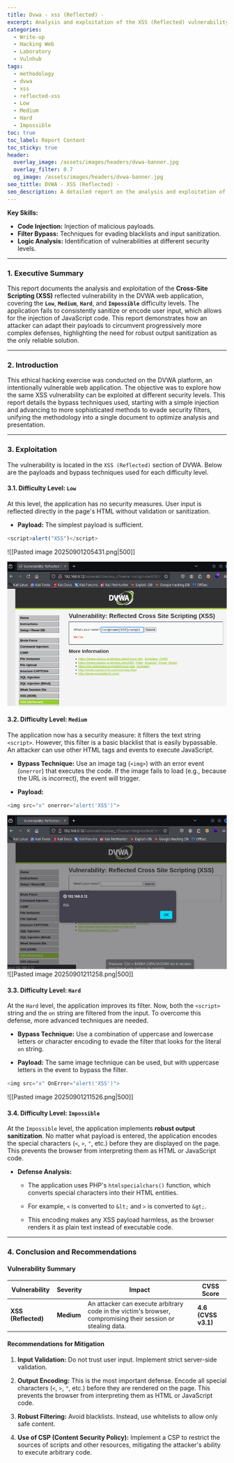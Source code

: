 ```yaml
---
title: Dvwa - xss (Reflected) -
excerpt: Analysis and exploitation of the XSS (Reflected) vulnerability on DVWA's diferent difficulty level.
categories:
  - Write-up
  - Hacking Web
  - Laboratory
  - Vulnhub
tags:
  - methodology
  - dvwa
  - xss
  - reflected-xss
  - Low
  - Medium
  - Hard
  - Impossible
toc: true
toc_label: Report Content
toc_sticky: true
header:
  overlay_image: /assets/images/headers/dvwa-banner.jpg
  overlay_filter: 0.7
  og_image: /assets/images/headers/dvwa-banner.jpg
seo_tittle: DVWA - XSS (Reflected) -
seo_description: A detailed report on the analysis and exploitation of the XSS (Reflected) vulnerability in the DVWA lab, focusing on code injection and cookie theft.
---
```

**Key Skills:**
- **Code Injection:** Injection of malicious payloads.    
- **Filter Bypass:** Techniques for evading blacklists and input sanitization.    
- **Logic Analysis:** Identification of vulnerabilities at different security levels. 

---
### 1. Executive Summary

This report documents the analysis and exploitation of the **Cross-Site Scripting (XSS)** reflected vulnerability in the DVWA web application, covering the **`Low`**, **`Medium`**, **`Hard`**, and **`Impossible`** difficulty levels. The application fails to consistently sanitize or encode user input, which allows for the injection of JavaScript code. This report demonstrates how an attacker can adapt their payloads to circumvent progressively more complex defenses, highlighting the need for robust output sanitization as the only reliable solution.

---

### 2. Introduction

This ethical hacking exercise was conducted on the DVWA platform, an intentionally vulnerable web application. The objective was to explore how the same XSS vulnerability can be exploited at different security levels. This report details the bypass techniques used, starting with a simple injection and advancing to more sophisticated methods to evade security filters, unifying the methodology into a single document to optimize analysis and presentation.

---

### 3. Exploitation

The vulnerability is located in the `XSS (Reflected)` section of DVWA. Below are the payloads and bypass techniques used for each difficulty level.

#### 3.1. Difficulty Level: `Low`
At this level, the application has no security measures. User input is reflected directly in the page's HTML without validation or sanitization.
- **Payload:** The simplest payload is sufficient.
    

```js
<script>alert("XSS")</script>
```

 ![[Pasted image 20250901205431.png|500]]    


![XSS Alert Low](/assets/images/posts/DVWA/xss-js-low.png)

#### 3.2. Difficulty Level: `Medium`

The application now has a security measure: it filters the text string `<script>`. However, this filter is a basic blacklist that is easily bypassable. An attacker can use other HTML tags and events to execute JavaScript.

- **Bypass Technique:** Use an image tag (`<img>`) with an error event (`onerror`) that executes the code. If the image fails to load (e.g., because the URL is incorrect), the event will trigger.
    
- **Payload:**
    


```js
<img src="x" onerror="alert('XSS')">
```
![XSS Alert Medium](/assets/images/posts/DVWA/xss-js-medium.png)
![[Pasted image 20250901211258.png|500]]
#### 3.3. Difficulty Level: `Hard`

At the `Hard` level, the application improves its filter. Now, both the `<script>` string and the `on` string are filtered from the input. To overcome this defense, more advanced techniques are needed.

- **Bypass Technique:** Use a combination of uppercase and lowercase letters or character encoding to evade the filter that looks for the literal `on` string.
    
- **Payload:** The same image technique can be used, but with uppercase letters in the event to bypass the filter.
    


```js
<img src="x" OnError="alert('XSS')">
```

![[Pasted image 20250901211526.png|500]]

#### 3.4. Difficulty Level: `Impossible`

At the `Impossible` level, the application implements **robust output sanitization**. No matter what payload is entered, the application encodes the special characters (`<`, `>`, `"`, etc.) before they are displayed on the page. This prevents the browser from interpreting them as HTML or JavaScript code.

- **Defense Analysis:**
    
    - The application uses PHP's `htmlspecialchars()` function, which converts special characters into their HTML entities.
        
    - For example, `<` is converted to `&lt;` and `>` is converted to `&gt;`.
        
    - This encoding makes any XSS payload harmless, as the browser renders it as plain text instead of executable code.
        

---

### 4. Conclusion and Recommendations

#### Vulnerability Summary

|Vulnerability|Severity|Impact|**CVSS Score**|
|---|---|---|---|
|**XSS (Reflected)**|**Medium**|An attacker can execute arbitrary code in the victim's browser, compromising their session or stealing data.|**4.6 (CVSS v3.1)**|


#### Recommendations for Mitigation

1. **Input Validation:** Do not trust user input. Implement strict server-side validation.
    
2. **Output Encoding:** This is the most important defense. Encode all special characters (`<`, `>`, `"`, etc.) before they are rendered on the page. This prevents the browser from interpreting them as HTML or JavaScript code.
    
3. **Robust Filtering:** Avoid blacklists. Instead, use whitelists to allow only safe content.
    
4. **Use of CSP (Content Security Policy):** Implement a CSP to restrict the sources of scripts and other resources, mitigating the attacker's ability to execute arbitrary code.